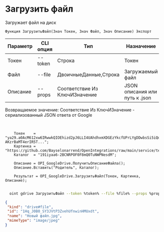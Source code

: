 ﻿---
sidebar_position: 4
---

# Загрузить файл
 Загружает файл на диск



`Функция ЗагрузитьФайл(Знач Токен, Знач Файл, Знач Описание) Экспорт`

  | Параметр | CLI опция | Тип | Назначение |
  |-|-|-|-|
  | Токен | --token | Строка | Токен |
  | Файл | --file | ДвоичныеДанные,Строка | Загружаемый файл |
  | Описание | --props | Соответствие Из КлючИЗначение | JSON описания или путь к .json |

  
  Возвращаемое значение:   Соответствие Из КлючИЗначение - сериализованный JSON ответа от Google

<br/>




```bsl title="Пример кода"
    Токен    = "ya29.a0AcM612xw6IRwwkQIOEhizd2pJ6LLI4UAhdhxmXDGEzYkcfUPrLYgDDwbsSi5iQdc78WPs_1_Qor5KipuV6mAIvr6z-AKzrBaMT4erIR5T...";
    Картинка = "https://github.com/Bayselonarrend/OpenIntegrations/raw/main/service/test_data/picture.jpg";
    Каталог  = "191iyaa6-2BCNRPOF0F8mQ0TuNWPNesdM";

    Описание = OPI_GoogleDrive.ПолучитьОписаниеФайла();
    Описание.Вставить("Родитель", Каталог);

    Результат = OPI_GoogleDrive.ЗагрузитьФайл(Токен, Картинка, Описание);
```



```sh title="Пример команды CLI"
    
  oint gdrive ЗагрузитьФайл --token %token% --file %file% --props %props%

```

```json title="Результат"
{
 "kind": "drive#file",
 "id": "1Hq_J0B0_SY3JVtP3ZvehUfnwinHMUxdt",
 "name": "Новый файл.jpg",
 "mimeType": "image/jpeg"
}
```
